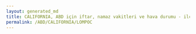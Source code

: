 ```yaml
---
layout: generated_md
title: CALIFORNIA, ABD için iftar, namaz vakitleri ve hava durumu - ilçe/eyalet seç
permalink: /ABD/CALIFORNIA/LOMPOC
---
```


<script type="text/javascript">
  var country = ABD;
  var city = CALIFORNIA;
  var state = LOMPOC;
  var lat = 72;
  var lon = 21;
</script>
